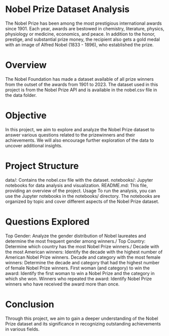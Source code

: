 # Nobel Prize Dataset Analysis


The Nobel Prize has been among the most prestigious international awards since 1901. Each year, awards are bestowed in chemistry, literature, physics, physiology or medicine, economics, and peace. In addition to the honor, prestige, and substantial prize money, the recipient also gets a gold medal with an image of Alfred Nobel (1833 - 1896), who established the prize.

# Overview
The Nobel Foundation has made a dataset available of all prize winners from the outset of the awards from 1901 to 2023. The dataset used in this project is from the Nobel Prize API and is available in the nobel.csv file in the data folder.

# Objective
In this project, we aim to explore and analyze the Nobel Prize dataset to answer various questions related to the prizewinners and their achievements. We will also encourage further exploration of the data to uncover additional insights.

# Project Structure
data/: Contains the nobel.csv file with the dataset.
notebooks/: Jupyter notebooks for data analysis and visualization.
README.md: This file, providing an overview of the project.
Usage
To run the analysis, you can use the Jupyter notebooks in the notebooks/ directory. The notebooks are organized by topic and cover different aspects of the Nobel Prize dataset.

# Questions Explored
Top Gender: Analyze the gender distribution of Nobel laureates and determine the most frequent gender among winners./
Top Country: Determine which country has the most Nobel Prize winners./
Decade with the most American winners: Identify the decade with the highest number of American Nobel Prize winners.
Decade and category with the most female winners: Determine the decade and category that had the highest number of female Nobel Prize winners.
First woman (and category) to win the award: Identify the first woman to win a Nobel Prize and the category in which she won.
Winners who repeated the award: Identify Nobel Prize winners who have received the award more than once.

# Conclusion
Through this project, we aim to gain a deeper understanding of the Nobel Prize dataset and its significance in recognizing outstanding achievements in various fields.
